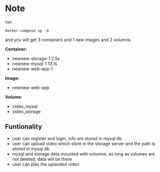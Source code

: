 # Note

run 
```
docker-compose up -d
```

and you will get 3 containers and 1 new images and 2 volumns.

**Container:**
  - newnew-storage-1                                                                                                                                                                                                                              2.5s
  - newnew-mysql-1                                                                                                                                                                                                                            13.1s
  - newnew-web-app-1
   
**Image:**
  - newnew-web-app

**Volume:**
  - video_mysql
  - video_storage


## Funtionality
- user can register and login, info are stored in mysql db
- user can upload video which store in the storage server and the path is stored in mysql db
- mysql and storage data mounted with volumne, as long as volumes are not deleted, data will be there
- user can play the uplaoded video
